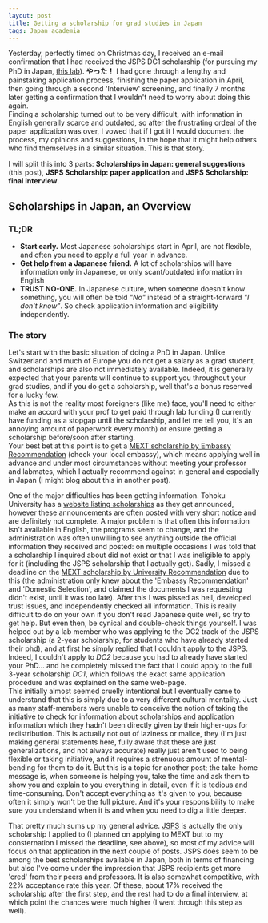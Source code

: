 ```yaml
---
layout: post
title: Getting a scholarship for grad studies in Japan
tags: Japan academia
---
```


Yesterday, perfectly timed on Christmas day, I received an e-mail confirmation that I had received the JSPS DC1 scholarship (for pursuing my PhD in Japan, [this lab](http://www.cmplx.riec.tohoku.ac.jp/)). **やった！** I had gone through a lengthy and painstaking application process, finishing the paper application in April, then going through a second 'Interview' screening, and finally 7 months later getting a confirmation that I wouldn't need to worry about doing this again.  
Finding a scholarship turned out to be very difficult, with information in English generally scarce and outdated, so after the frustrating ordeal of the paper application was over, I vowed that if I got it I would document the process, my opinions and suggestions, in the hope that it might help others who find themselves in a similar situation. This is that story.  

I will split this into 3 parts: **Scholarships in Japan: general suggestions** (this post), **JSPS Scholarship: paper application** and **JSPS Scholarship: final interview**.

## Scholarships in Japan, an Overview

<!-- Let me first explain that I am very biased, spoiled, and give you my context: I'm from Switzerland and did most of my studies at ETH Zurich. Living standards (and living costs) in Switzerland are really high, and PhD conditions (I do robotics) in Switzerland are really cushy: a regular PhD salary (for engineering at ETH anyway) are around 4'000 USD/month. Right. The main point here is not the amount, but the fact that it's a _salary_. You're considered an employee of the university, and will of course be paid as such, including benefits. All the recurring [free-food gags from PhDComics](http://www.phdcomics.com/comics.php?f=1223) are thought to merely be jokes and not a real situation, and while you don't usually put away savings during your grad studies (Switzerland is expensive), you definitely don't worry about finances either.  
Now, I knew things were different outside of Switzerland, but I honestly did not fully realize how much my country contrasted with the reality of the rest of the world. Having talked to many others (in particular people who aren't from Europe), I am aware that some things that really shocked me (such as, the lack of a salary for grad studies in Japan) might seem trivial for others.   -->

<!-- Before committing to a PhD at Tohoku University, I spent a year as an exchange student in order to see if I really liked the lab, the professor and Japan enough to moving here. I did. After the first half year I confirmed with my prof that I wanted to stay on for a PhD, and from then a barrage of bureaucracy and realizations hit me which I wasn't expecting. At some point I almost gave up and went home. But the main point I will focus on here is the fact that you do not get a salary as a grad student here (in Switzerland and much of Europe, a PhD is considered a job), and scholarships are not immediately available. Indeed, it is generally expected that your parents will continue to support you throughout your grad studies, and if you do get a scholarship, well that's a bonus reserved for a lucky few. Suddenly, there was a rush for me to find a scholarship so that I could actually stay in Japan without selling my organs. -->
<!-- While my professor agreed to partially fund me until I did receive a scholarship (from what I understand, this is also quite lucky), there was a sudden rush for me to find a scholarship -->

### TL;DR
* **Start early.** Most Japanese scholarships start in April, are not flexible, and often you need to apply a full year in advance.
* **Get help from a Japanese friend.** A lot of scholarships will have information only in Japanese, or only scant/outdated information in English
* **TRUST NO-ONE.** In Japanese culture, when someone doesn't know something, you will often be told _"No"_ instead of a straight-forward _"I don't know"_. So check application information and eligibility independently.

### The story
Let's start with the basic situation of doing a PhD in Japan. Unlike Switzerland and much of Europe you do not get a salary as a grad student, and scholarships are also not immediately available. Indeed, it is generally expected that your parents will continue to support you throughout your grad studies, and if you do get a scholarship, well that's a bonus reserved for a lucky few.  
As this is not the reality most foreigners (like me) face, you'll need to either make an accord with your prof to get paid through lab funding (I currently have funding as a stopgap until the scholarship, and let me tell you, it's an annoying amount of paperwork every month) or ensure getting a scholarship before/soon after starting.  
Your best bet at this point is to get a [MEXT scholarship by Embassy Recommendation](http://www.studyjapan.go.jp/en/toj/toj0302e-30.html) (check your local embassy), which means applying well in advance and under most circumstances without meeting your professor and labmates, which I actually recommend against in general and especially in Japan (I might blog about this in another post).  

One of the major difficulties has been getting information. Tohoku University has a [website listing scholarships](http://www.eng.tohoku.ac.jp/english/life/scholership.html) as they get announced, however these announcements are often posted with very short notice and are definitely not complete. A major problem is that often this information isn't available in English, the programs seem to change, and the administration was often unwilling to see anything outside the official information they received and posted: on multiple occasions I was told that a scholarship I inquired about did not exist or that I was ineligible to apply for it (including the JSPS scholarship that I actually got). Sadly, I missed a deadline on the [MEXT scholarship by University Recommendation](http://www.studyjapan.go.jp/en/toj/toj0302e-30.html) due to this (the administration only knew about the 'Embassy Recommendation' and 'Domestic Selection', and claimed the documents I was requesting didn't exist, until it was too late). After this I was pissed as hell, developed trust issues, and independently checked all information. This is really difficult to do on your own if you don't read Japanese quite well, so try to get help. But even then, be cynical and double-check things yourself. I was helped out by a lab member who was applying to the DC2 track of the JSPS scholarship (a 2-year scholarship, for students who have already started their phd), and at first he simply replied that I couldn't apply to the JSPS. Indeed, I couldn't apply to _DC2_ because you had to already have started your PhD... and he completely missed the fact that I could apply to the full 3-year scholarship _DC1_, which follows the exact same application procedure and was explained on the same web-page.  
This initially almost seemed cruelly intentional but I eventually came to understand that this is simply due to a very different cultural mentality. Just as many staff-members were unable to conceive the notion of taking the initiative to check for information about scholarships and application information which they hadn't been directly given by their higher-ups for redistribution. This is actually not out of laziness or malice, they (I'm just making general statements here, fully aware that these are just generalizations, and not always accurate) really just aren't used to being flexible or taking initiative, and it requires a strenuous amount of mental-bending for them to do it. But this is a topic for another post; the take-home message is, when someone is helping you, take the time and ask them to show you and explain to you everything in detail, even if it is tedious and time-consuming. Don't accept everything as it's given to you, because often it simply won't be the full picture. And it's your responsibility to make sure you understand when it is and when you need to dig a little deeper.

That pretty much sums up my general advice. [JSPS](http://www.jsps.go.jp/english/e-pd/index.html) is actually the only scholarship I applied to (I planned on applying to MEXT but to my consternation I missed the deadline, see above), so most of my advice will focus on that application in the next couple of posts. JSPS does seem to be among the best scholarships available in Japan, both in terms of financing but also I've come under the impression that JSPS recipients get more 'cred' from their peers and professors. It is also somewhat competitive, with 22% acceptance rate this year. Of these, about 17% received the scholarship after the first step, and the rest had to do a final interview, at which point the chances were much higher (I went through this step as well).